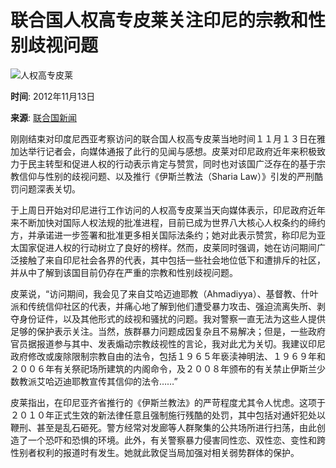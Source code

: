 # 联合国人权高专皮莱关注印尼的宗教和性别歧视问题

![人权高专皮莱](https://global.unitednations.entermediadb.net/assets/mediadb/services/module/asset/downloads/preset/assets/2012/10/15788/image1170x530cropped.jpg)

**时间**: 2012年11月13日

**来源**: [联合国新闻](https://news.un.org/zh/story/2012/11/183412)

刚刚结束对印度尼西亚考察访问的联合国人权高专皮莱当地时间１１月１３日在雅加达举行记者会，向媒体通报了此行的见闻与感想。皮莱对印尼政府近年来积极致力于民主转型和促进人权的行动表示肯定与赞赏，同时也对该国广泛存在的基于宗教信仰与性别的歧视问题、以及推行《伊斯兰教法（Sharia Law）》引发的严刑酷罚问题深表关切。

于上周日开始对印尼进行工作访问的人权高专皮莱当天向媒体表示，印尼政府近年来不断加快对国际人权法规的批准进程，目前已成为世界八大核心人权条约的缔约方，并承诺进一步签署和批准更多相关国际法条约；她对此表示赞赏，称印尼为亚太国家促进人权的行动树立了良好的榜样。然而，皮莱同时强调，她在访问期间广泛接触了来自印尼社会各界的代表，其中包括一些社会地位低下和遭排斥的社区，并从中了解到该国目前仍存在严重的宗教和性别歧视问题。

皮莱说，“访问期间，我会见了来自艾哈迈迪耶教（Ahmadiyya）、基督教、什叶派和传统信仰社区的代表，并痛心地了解到他们遭受暴力攻击、强迫流离失所、剥夺身份证件，以及其他形式的歧视和骚扰的问题。我对警察一直无法为这些人提供足够的保护表示关注。当然，族群暴力问题成因复杂且不易解决；但是，一些政府官员据报道参与其中、发表煽动宗教歧视性的言论，我对此尤为关切。我建议印尼政府修改或废除限制宗教自由的法令，包括１９６５年亵渎神明法、１９６９年和２００６年有关祭祀场所建筑的内阁命令，及２００８年颁布的有关禁止伊斯兰少数教派艾哈迈迪耶教宣传其信仰的法令……”

皮莱指出，在印尼亚齐省推行的《伊斯兰教法》的严苛程度尤其令人忧虑。这项于２０１０年正式生效的新法律任意且强制施行残酷的处罚，其中包括对通奸犯处以鞭刑、甚至是乱石砸死。警方经常对发廊等人群聚集的公共场所进行扫荡，由此创造了一个恐吓和恐惧的环境。此外，有关警察暴力侵害同性恋、双性恋、变性和跨性别者权利的报道时有发生。她就此敦促当局加强对相关弱势群体的保护。